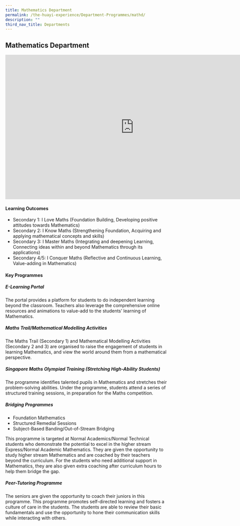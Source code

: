 ```yaml
---
title: Mathematics Department
permalink: /the-huayi-experience/Department-Programmes/mathd/
description: ""
third_nav_title: Departments
---
```

## Mathematics Department

<iframe allowfullscreen="true" height="450" width="800" frameborder="0" src="https://docs.google.com/presentation/d/e/2PACX-1vTFeq0toit85SIIlR3K8iA4oczmniL6iexhKr5muoLssFK5qfML-5FhBfkr-Ig8F1MOsAzVpIQVejwm/embed?start=false&amp;loop=false&amp;delayms=3000"></iframe>

#### Learning Outcomes

*   Secondary 1: I Love Maths (Foundation Building, Developing positive attitudes towards Mathematics)
*   Secondary 2: I Know Maths (Strengthening Foundation, Acquiring and applying mathematical concepts and skills)
*   Secondary 3: I Master Maths (Integrating and deepening Learning, Connecting ideas within and beyond Mathematics through its applications)
*   Secondary 4/5: I Conquer Maths (Reflective and Continuous Learning, Value-adding in Mathematics)

#### Key Programmes

##### E-Learning Portal

The portal provides a platform for students to do independent learning beyond the classroom. Teachers also leverage the comprehensive online resources and animations to value-add to the students’ learning of Mathematics.

##### Maths Trail/Mathematical Modelling Activities

The Maths Trail (Secondary 1) and Mathematical Modelling Activities (Secondary 2 and 3) are organised to raise the engagement of students in learning Mathematics, and view the world around them from a mathematical perspective.

##### Singapore Maths Olympiad Training (Stretching High-Ability Students)

The programme identifies talented pupils in Mathematics and stretches their problem-solving abilities. Under the programme, students attend a series of structured training sessions, in preparation for the Maths competition.

##### Bridging Programmes

*   Foundation Mathematics
*   Structured Remedial Sessions
*   Subject-Based Banding/Out-of-Stream Bridging

This programme is targeted at Normal Academics/Normal Technical students who demonstrate the potential to excel in the higher stream Express/Normal Academic Mathematics. They are given the opportunity to study higher stream Mathematics and are coached by their teachers beyond the curriculum. For the students who need additional support in Mathematics, they are also given extra coaching after curriculum hours to help them bridge the gap.

##### Peer-Tutoring Programme

The seniors are given the opportunity to coach their juniors in this programme. This programme promotes self-directed learning and fosters a culture of care in the students. The students are able to review their basic fundamentals and use the opportunity to hone their communication skills while interacting with others.